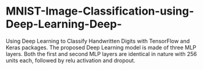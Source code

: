 # MNIST-Image-Classification-using-Deep-Learning-Deep-
Using Deep Learning to Classify Handwritten Digits with TensorFlow and Keras packages. The proposed Deep Learning model is made of three MLP layers. Both the first and second MLP layers are identical in nature with 256 units each, followed by relu activation and dropout.

